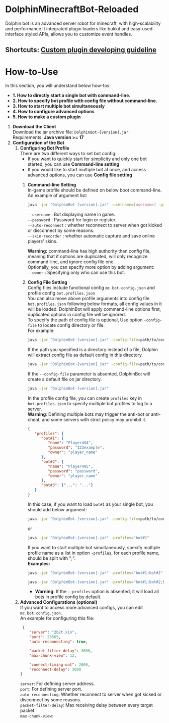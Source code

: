 # DolphinMinecraftBot-Reloaded
Dolphin bot is an advanced server robot for minecraft, with high-scalability and performance.It integrated plugin loaders like bukkit and easy-used interface styled APIs, allows you to customize event handles.

## **Shortcuts**: [Custom plugin developing guideline](PluginDocumentation.md)

# How-to-Use
In this section, you will understand below how-tos:  
- **1. How to directly start a single bot with command-line.**  
- **2. How to specify bot profile with config file without command-line.**  
- **3. How to start multiple bot simultaneously**  
- **4. How to configure advanced options**  
- **5. How to make a custom plugin**
1. **Download the Client**  
   Download the jar archive file: `DolphinBot-[version].jar`.  
   Requirements: **Java version >= 17**
2. **Configuration of the Bot**
   1. **Configuring Bot Profile**  
      There are two different ways to set bot config:  
      - If you want to quickly start for simplicity and only one bot started, you can use **Command-line setting**  
      - If you would like to start multiple bot at once, and access advanced options, you can use **Config file setting**
      1. **Command-line Setting**  
           In-game profile should be defined on below boot command-line.  
           An example of argument list:
           ```bash
           java -jar "DolphinBot-[version].jar" -username=[username] -password=[password] -skin-recorder=[enable/disable]
           ```
         `--username` : Bot displaying name in game.  
         `--password` : Password for login or register.  
         `--auto-reconnect` : whether reconnect to server when got kicked or disconnect by some reasons.  
         `--skin-recorder` : whether automatic capture and save online players' skins.
         
         **Warning:**  command-line has high authority than config file, meaning that if options are duplicated, will only recognize 
         command-line, and ignore config file one.  
         Optionally, you can specify more option by adding argument:  
         `--owner` : Specifying only who can use this bot.
      2. **Config File Setting**  
            Config files include functional config `mc.bot.config.json` and profile config `bot.profiles.json`  
            You can also move above profile arguments into config file ``bot.profiles.json`` following below formats, all config values in it will be loaded.
            DolphinBot will apply command-line options first, duplicated options in config file will be ignored.    
            To specify the path of config file is optional, Use option `-config-file` to locate config directory or file.  
            For example:  
            ```bash 
            java -jar "DolphinBot-[version].jar" -config-file=path/to/config.json
            ```
            If the path you specified is a directory instead of a file, Dolphin will extract config file as default config in this directory.  
            ```bash
            java -jar "DolphinBot-[version].jar" -config-file=path/to/config_directory
            ```
            If the `--config-file` parameter is absented, DolphinBot will create a default file on jar directory.  
            ```bash 
            java -jar "DolphinBot-[version].jar"
            ```
         
            In the profile config file, you can create `profiles` key in `bot.profiles.json` to specify multiple bot profiles to log to a server.  
            **Warning**: Defining multiple bots may trigger the anti-bot or anti-cheat, and some servers with strict policy may prohibit it.
            ```json
            {
               "profiles": {
                  "bot#1": {
                     "name": "Player494",
                     "password": "123example",
                     "owner": "player_name"
                  },
                  "bot#2": {
                     "name": "Player495",
                     "password": "password",
                     "owner": "player_name"
                  },
                  "bot#3": {"...": "..."}
               }
            }
            ```
            In this case, if you want to load `bot#1` as your single bot, you should add below argument:  
            ```bash
            java -jar "DolphinBot-[version].jar" -config-file=path/to/config_directory -profiles="bot#1"
            ```  
            or
            ```bash
            java -jar "DolphinBot-[version].jar" -profiles="bot#1"
            ```   
            If you want to start multiple bot simultaneously, specify multiple profile name as a list in option `-profiles`, for
            each profile name, should be split with ";".  
            **Examples:**  
            ```bash
            java -jar "DolphinBot-[version].jar" -profiles="bot#1;bot#2"
            ```  
            ```bash
            java -jar "DolphinBot-[version].jar" -profiles="bot#1;bot#2;bot#3;..."
            ```
            - **Warning**: If the `--profiles` option is absented, it will load all bots in profile config by default.
   2. **Advanced Configurations (optional)**  
      If you want to access more advanced configs, you can edit `mc.bot.config.json`.  
      An example for configuring this file:
      ```json
       {
          "server": "2b2t.xin",
          "port": 25565,
          "auto-reconnecting": true,
   
          "packet-filter-delay": 3000,
          "max-chunk-view": 12,
   
          "connect-timing-out": 2000,
          "reconnect-delay": 3000
      }
      ```   
      `server`: For defining server address.  
      `port`: For defining server port.  
      `auto-reconnecting`: Whether reconnect to server when got kicked or disconnect by some reasons.  
      `packet-filter-delay`: Max receiving delay between every target packet.  
      `max-chunk-view`: 